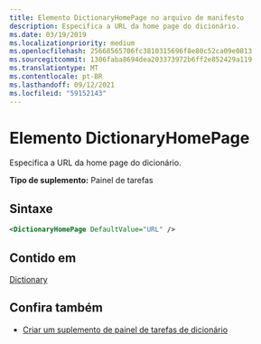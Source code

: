 ```yaml
---
title: Elemento DictionaryHomePage no arquivo de manifesto
description: Especifica a URL da home page do dicionário.
ms.date: 03/19/2019
ms.localizationpriority: medium
ms.openlocfilehash: 25668565706fc3810315696f8e80c52ca09e0813
ms.sourcegitcommit: 1306faba8694dea203373972b6ff2e852429a119
ms.translationtype: MT
ms.contentlocale: pt-BR
ms.lasthandoff: 09/12/2021
ms.locfileid: "59152143"
---
```

# <a name="dictionaryhomepage-element"></a>Elemento DictionaryHomePage

Especifica a URL da home page do dicionário.

**Tipo de suplemento:** Painel de tarefas

## <a name="syntax"></a>Sintaxe

```XML
<DictionaryHomePage DefaultValue="URL" />
```

## <a name="contained-in"></a>Contido em

[Dictionary](dictionary.md)

## <a name="see-also"></a>Confira também

- [Criar um suplemento de painel de tarefas de dicionário](../../word/dictionary-task-pane-add-ins.md)
